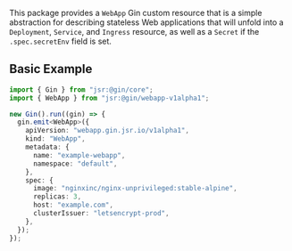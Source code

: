 This package provides a `WebApp` Gin custom resource that is a simple abstraction for describing stateless Web
applications that will unfold into a `Deployment`, `Service`, and `Ingress` resource, as well as a `Secret` if the
`.spec.secretEnv` field is set.

[cert-manager]: https://cert-manager.io/

## Basic Example

```ts
import { Gin } from "jsr:@gin/core";
import { WebApp } from "jsr:@gin/webapp-v1alpha1";

new Gin().run((gin) => {
  gin.emit<WebApp>({
    apiVersion: "webapp.gin.jsr.io/v1alpha1",
    kind: "WebApp",
    metadata: {
      name: "example-webapp",
      namespace: "default",
    },
    spec: {
      image: "nginxinc/nginx-unprivileged:stable-alpine",
      replicas: 3,
      host: "example.com",
      clusterIssuer: "letsencrypt-prod",
    },
  });
});
```

